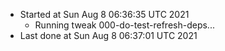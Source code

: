   - Started at Sun Aug  8 06:36:35 UTC 2021
    - Running tweak 000-do-test-refresh-deps...
  - Last done at Sun Aug  8 06:37:01 UTC 2021
